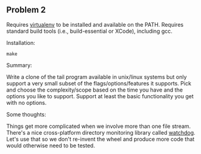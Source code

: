 Problem 2
---------

Requires [virtualenv](https://pypi.python.org/pypi/virtualenv) to be
installed and available on the PATH. Requires standard build
tools (i.e., build-essential or XCode), including gcc.

Installation:

``make``

Summary:

Write a clone of the tail program available in unix/linux systems but
only support a very small subset of the flags/options/features it
supports. Pick and choose the complexity/scope based on the time you
have and the options you like to support. Support at least the basic
functionality you get with no options.

Some thoughts:

Things get more complicated when we involve more than one file stream.
There's a nice cross-platform directory monitoring library called
[watchdog](https://pythonhosted.org/watchdog/). Let's use that so we
don't re-invent the wheel and produce more code that would otherwise
need to be tested.
